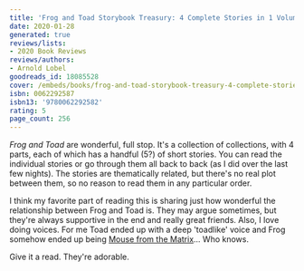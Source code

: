 ```yaml
---
title: 'Frog and Toad Storybook Treasury: 4 Complete Stories in 1 Volume!'
date: 2020-01-28
generated: true
reviews/lists:
- 2020 Book Reviews
reviews/authors:
- Arnold Lobel
goodreads_id: 18085528
cover: /embeds/books/frog-and-toad-storybook-treasury-4-complete-stories-in-1-volume.jpg
isbn: 0062292587
isbn13: '9780062292582'
rating: 5
page_count: 256
---
```

*Frog and Toad* are wonderful, full stop. It's a collection of collections, with 4 parts, each of which has a handful (5?) of short stories. You can read the individual stories or go through them all back to back (as I did over the last few nights). The stories are thematically related, but there's no real plot between them, so no reason to read them in any particular order.  

I think my favorite part of reading this is sharing just how wonderful the relationship between Frog and Toad is. They may argue sometimes, but they're always supportive in the end and really great friends. Also, I love doing voices. For me Toad ended up with a deep 'toadlike' voice and Frog somehow ended up being [Mouse from the Matrix](https://www.imdb.com/title/tt0133093/characters/nm0233391)... Who knows.  

<!--more-->

Give it a read. They're adorable.